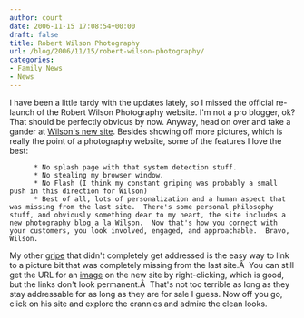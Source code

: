 ```yaml
---
author: court
date: 2006-11-15 17:08:54+00:00
draft: false
title: Robert Wilson Photography
url: /blog/2006/11/15/robert-wilson-photography/
categories:
- Family News
- News
---
```


I have been a little tardy with the updates lately, so I missed the official re-launch of the Robert Wilson Photography website.  I'm not a pro blogger, ok?  That should be perfectly obvious by now.  Anyway, head on over and take a gander at [Wilson's new site](http://www.robertwilsonphoto.com/).  Besides showing off more pictures, which is really the point of a photography website, some of the features I love the best:





	      * No splash page with that system detection stuff.
	      * No stealing my browser window.
	      * No Flash (I think my constant griping was probably a small push in this direction for Wilson)
	      * Best of all, lots of personalization and a human aspect that was missing from the last site.  There's some personal philosophy stuff, and obviously something dear to my heart, the site includes a new photography blog a la Wilson.  Now that's how you connect with your customers, you look involved, engaged, and approachable.  Bravo, Wilson.



My other [gripe](http://www.vallentyne.com/blog/2006/01/03/wilson-dont-look-at-this/) that didn't completely get addressed is the easy way to link to a picture bit that was completely missing from the last site.Â  You can still get the URL for an [image](http://www.robertwilsonphoto.com/portraits12SM.jpg) on the new site by right-clicking, which is good, but the links don't look permanent.Â  That's not too terrible as long as they stay addressable for as long as they are for sale I guess.
Now off you go, click on his site and explore the crannies and admire the clean looks.
